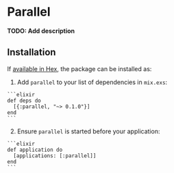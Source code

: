 # Parallel

**TODO: Add description**

## Installation

If [available in Hex](https://hex.pm/docs/publish), the package can be installed as:

  1. Add `parallel` to your list of dependencies in `mix.exs`:

    ```elixir
    def deps do
      [{:parallel, "~> 0.1.0"}]
    end
    ```

  2. Ensure `parallel` is started before your application:

    ```elixir
    def application do
      [applications: [:parallel]]
    end
    ```

